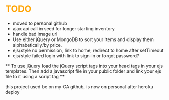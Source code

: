 # <span style="color:orange">TODO</span>

-   moved to personal github
-   ajax api call in seed for longer starting inventory
-   handle bad image url
-   Use either jQuery or MongoDB to sort your items and display them alphabetically/by price.
-   ejs/style no permission, link to home, redirect to home after setTimeout
-   ejs/style failed login with link to sign-in or forgot password?

** To use jQuery load the jQuery script tags into your head tags in your ejs templates. Then add a javascript file in your public folder and link your ejs file to it using a script tag **

this project used be on my GA github, is now on personal after heroku deploy
